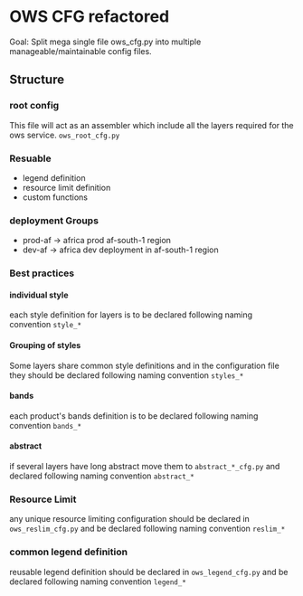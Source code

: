 # OWS CFG refactored
Goal: Split mega single file ows_cfg.py into multiple manageable/maintainable config files.

## Structure
### root config
This file will act as an assembler which include all the layers required for the ows service. `ows_root_cfg.py`

### Resuable
- legend definition
- resource limit definition
- custom functions

### deployment Groups
- prod-af -> africa prod af-south-1 region
- dev-af -> africa dev deployment in af-south-1 region

### Best practices
#### individual style
each style definition for layers is to be declared following naming convention `style_*`

#### Grouping of styles
Some layers share common style definitions and in the configuration file they should be declared following naming convention `styles_*`

#### bands
each product's bands definition is to be declared following naming convention `bands_*`

#### abstract
if several layers have long abstract move them to `abstract_*_cfg.py` and declared following naming convention `abstract_*`

### Resource Limit
any unique resource limiting configuration should be declared in `ows_reslim_cfg.py` and be declared following naming convention `reslim_*`

### common legend definition
reusable legend definition should be declared in `ows_legend_cfg.py` and be declared following naming convention `legend_*`
